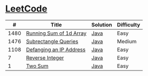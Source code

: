 # [LeetCode](https://leetcode.com/)

| # | Title | Solution | Difficulty |
|---| ----- | -------- | ---------- |
|1480|[Running Sum of 1d Array](https://leetcode.com/problems/running-sum-of-1d-array/) | [Java](https://github.com/MaksNazarenko/competitive-programming/tree/master/leetcode/java/com/maksnazarenko/running_sum_of_1d_array)|Easy|
|1476|[Subrectangle Queries](https://leetcode.com/problems/subrectangle-queries/) | [Java](https://github.com/MaksNazarenko/competitive-programming/tree/master/leetcode/java/com/maksnazarenko/subrectangle_queries)|Medium|
|1108|[Defanging an IP Address](https://leetcode.com/problems/defanging-an-ip-address/) | [Java](https://github.com/MaksNazarenko/competitive-programming/tree/master/leetcode/java/com/maksnazarenko/defanging_an_ip_address)|Easy|
|7|[Reverse Integer](https://leetcode.com/problems/reverse-integer/) | [Java](https://github.com/MaksNazarenko/competitive-programming/tree/master/leetcode/java/com/maksnazarenko/reverse_integer)|Easy|
|1|[Two Sum](https://leetcode.com/problems/two-sum/) | [Java](https://github.com/MaksNazarenko/competitive-programming/tree/master/leetcode/java/com/maksnazarenko/two_sum)|Easy|
